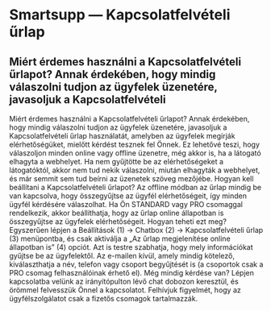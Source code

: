 # Smartsupp — Kapcsolatfelvételi űrlap
## Miért érdemes használni a Kapcsolatfelvételi űrlapot? Annak érdekében, hogy mindig válaszolni tudjon az ügyfelek üzenetére, javasoljuk a Kapcsolatfelvételi
Miért érdemes használni a Kapcsolatfelvételi űrlapot?
Annak érdekében, hogy mindig válaszolni tudjon az ügyfelek üzenetére, javasoljuk a Kapcsolatfelvételi űrlap használatát, amelyben az ügyfelek megírják elérhetőségüket, mielőtt kérdést tesznek fel Önnek. Ez lehetővé teszi, hogy válaszoljon minden online vagy offline üzenetre, még akkor is, ha a látogató elhagyta a webhelyet.
Ha nem gyűjtötte be az elérhetőségeket a látogatóktól, akkor nem tud nekik válaszolni, miután elhagyták a webhelyet, és már semmit sem tud beírni az üzenetek szöveg mezőjébe.
Hogyan kell beállítani a Kapcsolatfelvételi űrlapot?
Az offline módban az űrlap mindig be van kapcsolva, hogy összegyűjtse az ügyfél elérhetőségeit, így minden ügyfél kérdésére válaszolhat. Ha Ön STANDARD vagy PRO csomaggal rendelkezik, akkor beállíthatja, hogy az űrlap online állapotban is összegyűjtse az ügyfelek elérhetőségeit. Hogyan teheti ezt meg? Egyszerűen lépjen a Beállítások (1) → Chatbox (2) → Kapcsolatfelvételi űrlap (3) menüpontba, és csak aktiválja a „Az űrlap megjelenítése online állapotban is” (4) opciót.
Azt is testre szabhatja, hogy mely információkat gyűjtse be az ügyfelektől. Az e-mailen kívül, amely mindig kötelező, kiválaszthatja a név, telefon vagy csoport begyűjtését is (a csoportok csak a PRO csomag felhasználóinak érhető el).
Még mindig kérdése van? Lépjen kapcsolatba velünk az irányítópulton lévő chat dobozon keresztül, és örömmel felvesszük Önnel a kapcsolatot. Felhívjuk figyelmét, hogy az ügyfélszolgálatot csak a fizetős csomagok tartalmazzák.

